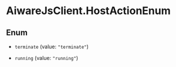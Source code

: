 # AiwareJsClient.HostActionEnum

## Enum


* `terminate` (value: `"terminate"`)

* `running` (value: `"running"`)


